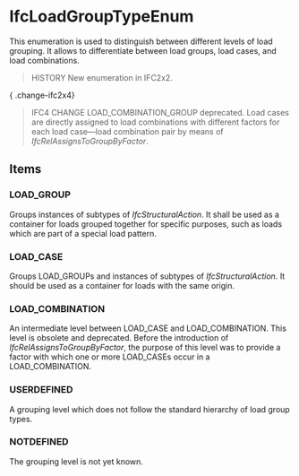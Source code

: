 # IfcLoadGroupTypeEnum

This enumeration is used to distinguish between different levels of load grouping. It allows to differentiate between load groups, load cases, and load combinations.<!-- end of definition -->

> HISTORY  New enumeration in IFC2x2.

{ .change-ifc2x4}
> IFC4 CHANGE  LOAD_COMBINATION_GROUP deprecated. Load cases are directly assigned to load combinations with different factors for each load case—load combination pair by means of _IfcRelAssignsToGroupByFactor_.

## Items

### LOAD_GROUP
Groups instances of subtypes of _IfcStructuralAction_.  It shall be used as a container for loads grouped together for specific purposes, such as loads which are part of a special load pattern.

### LOAD_CASE
Groups LOAD_GROUPs and instances of subtypes of _IfcStructuralAction_.
      It should be used as a container for loads with the same origin.

### LOAD_COMBINATION
An intermediate level between LOAD_CASE and LOAD_COMBINATION.  This level is obsolete and deprecated.  Before the introduction of _IfcRelAssignsToGroupByFactor_, the purpose of this level was to provide a factor with which one or more LOAD_CASEs occur in a LOAD_COMBINATION.

### USERDEFINED
A grouping level which does not follow the standard hierarchy of load group types.

### NOTDEFINED
The grouping level is not yet known.
